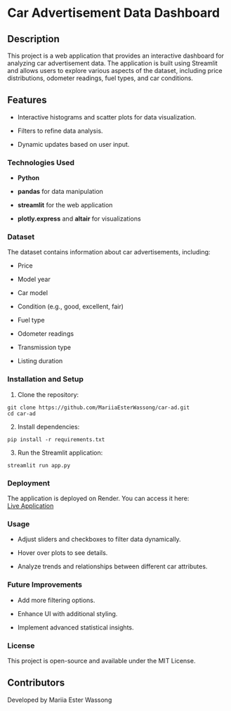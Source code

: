 # Car Advertisement Data Dashboard

## Description

This project is a web application that provides an interactive dashboard for analyzing car advertisement data. The application is built using Streamlit and allows users to explore various aspects of the dataset, including price distributions, odometer readings, fuel types, and car conditions.

## Features

- Interactive histograms and scatter plots for data visualization.

- Filters to refine data analysis.

- Dynamic updates based on user input.

### Technologies Used

- **Python**

- **pandas** for data manipulation

- **streamlit** for the web application

- **plotly.express** and **altair** for visualizations

### Dataset

The dataset contains information about car advertisements, including:

- Price

- Model year

- Car model

- Condition (e.g., good, excellent, fair)

- Fuel type

- Odometer readings

- Transmission type

- Listing duration

### Installation and Setup

1. Clone the repository:
```
git clone https://github.com/MariiaEsterWassong/car-ad.git
cd car-ad
```
2. Install dependencies:

`pip install -r requirements.txt`

3. Run the Streamlit application:

`streamlit run app.py`

### Deployment

The application is deployed on Render. You can access it here:  
[Live Application](https://car-ad.onrender.com)

### Usage

- Adjust sliders and checkboxes to filter data dynamically.

- Hover over plots to see details.

- Analyze trends and relationships between different car attributes.

### Future Improvements

- Add more filtering options.

- Enhance UI with additional styling.

- Implement advanced statistical insights.

### License

This project is open-source and available under the MIT License.

## Contributors

Developed by Mariia Ester Wassong